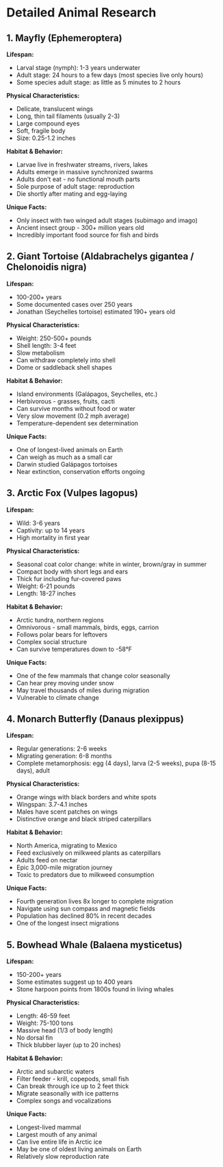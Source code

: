 # Detailed Animal Research

## 1. Mayfly (Ephemeroptera)

**Lifespan:**
- Larval stage (nymph): 1-3 years underwater
- Adult stage: 24 hours to a few days (most species live only hours)
- Some species adult stage: as little as 5 minutes to 2 hours

**Physical Characteristics:**
- Delicate, translucent wings
- Long, thin tail filaments (usually 2-3)
- Large compound eyes
- Soft, fragile body
- Size: 0.25-1.2 inches

**Habitat & Behavior:**
- Larvae live in freshwater streams, rivers, lakes
- Adults emerge in massive synchronized swarms
- Adults don't eat - no functional mouth parts
- Sole purpose of adult stage: reproduction
- Die shortly after mating and egg-laying

**Unique Facts:**
- Only insect with two winged adult stages (subimago and imago)
- Ancient insect group - 300+ million years old
- Incredibly important food source for fish and birds

## 2. Giant Tortoise (Aldabrachelys gigantea / Chelonoidis nigra)

**Lifespan:**
- 100-200+ years
- Some documented cases over 250 years
- Jonathan (Seychelles tortoise) estimated 190+ years old

**Physical Characteristics:**
- Weight: 250-500+ pounds
- Shell length: 3-4 feet
- Slow metabolism
- Can withdraw completely into shell
- Dome or saddleback shell shapes

**Habitat & Behavior:**
- Island environments (Galápagos, Seychelles, etc.)
- Herbivorous - grasses, fruits, cacti
- Can survive months without food or water
- Very slow movement (0.2 mph average)
- Temperature-dependent sex determination

**Unique Facts:**
- One of longest-lived animals on Earth
- Can weigh as much as a small car
- Darwin studied Galápagos tortoises
- Near extinction, conservation efforts ongoing

## 3. Arctic Fox (Vulpes lagopus)

**Lifespan:**
- Wild: 3-6 years
- Captivity: up to 14 years
- High mortality in first year

**Physical Characteristics:**
- Seasonal coat color change: white in winter, brown/gray in summer
- Compact body with short legs and ears
- Thick fur including fur-covered paws
- Weight: 6-21 pounds
- Length: 18-27 inches

**Habitat & Behavior:**
- Arctic tundra, northern regions
- Omnivorous - small mammals, birds, eggs, carrion
- Follows polar bears for leftovers
- Complex social structure
- Can survive temperatures down to -58°F

**Unique Facts:**
- One of the few mammals that change color seasonally
- Can hear prey moving under snow
- May travel thousands of miles during migration
- Vulnerable to climate change

## 4. Monarch Butterfly (Danaus plexippus)

**Lifespan:**
- Regular generations: 2-6 weeks
- Migrating generation: 6-8 months
- Complete metamorphosis: egg (4 days), larva (2-5 weeks), pupa (8-15 days), adult

**Physical Characteristics:**
- Orange wings with black borders and white spots
- Wingspan: 3.7-4.1 inches
- Males have scent patches on wings
- Distinctive orange and black striped caterpillars

**Habitat & Behavior:**
- North America, migrating to Mexico
- Feed exclusively on milkweed plants as caterpillars
- Adults feed on nectar
- Epic 3,000-mile migration journey
- Toxic to predators due to milkweed consumption

**Unique Facts:**
- Fourth generation lives 8x longer to complete migration
- Navigate using sun compass and magnetic fields
- Population has declined 80% in recent decades
- One of the longest insect migrations

## 5. Bowhead Whale (Balaena mysticetus)

**Lifespan:**
- 150-200+ years
- Some estimates suggest up to 400 years
- Stone harpoon points from 1800s found in living whales

**Physical Characteristics:**
- Length: 46-59 feet
- Weight: 75-100 tons
- Massive head (1/3 of body length)
- No dorsal fin
- Thick blubber layer (up to 20 inches)

**Habitat & Behavior:**
- Arctic and subarctic waters
- Filter feeder - krill, copepods, small fish
- Can break through ice up to 2 feet thick
- Migrate seasonally with ice patterns
- Complex songs and vocalizations

**Unique Facts:**
- Longest-lived mammal
- Largest mouth of any animal
- Can live entire life in Arctic ice
- May be one of oldest living animals on Earth
- Relatively slow reproduction rate